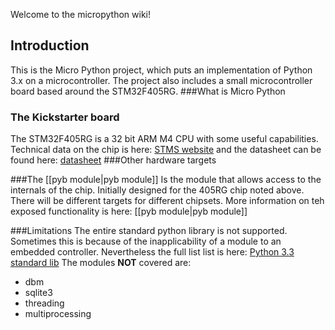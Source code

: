 Welcome to the micropython wiki!

## Introduction
This is the Micro Python project, which puts an implementation of Python 3.x on a microcontroller. The project also includes a small microcontroller board based around the STM32F405RG.
###What is Micro Python

### The Kickstarter board
The STM32F405RG is a 32 bit ARM M4 CPU with some useful capabilities. Technical data on the chip is here: [STMS website](http://www.st.com/web/catalog/mmc/FM141/SC1169/SS1577/LN1035/PF252144) and the datasheet can be found here: [datasheet](http://www.st.com/st-web-ui/static/active/en/resource/technical/document/datasheet/DM00037051.pdf)
###Other hardware targets

###The [[pyb module|pyb module]]
Is the module that allows access to the internals of the chip. Initially designed for the 405RG chip noted above. There will be different targets for different chipsets.
More information on teh exposed functionality is here: [[pyb module|pyb module]]

###Limitations
The entire standard python library is not supported. Sometimes this is because of the inapplicability of a module to an embedded controller. Nevertheless the full list list is here: [Python 3.3 standard lib](http://docs.python.org/3/library/) The modules **NOT** covered are:

* dbm
* sqlite3
* threading
* multiprocessing

